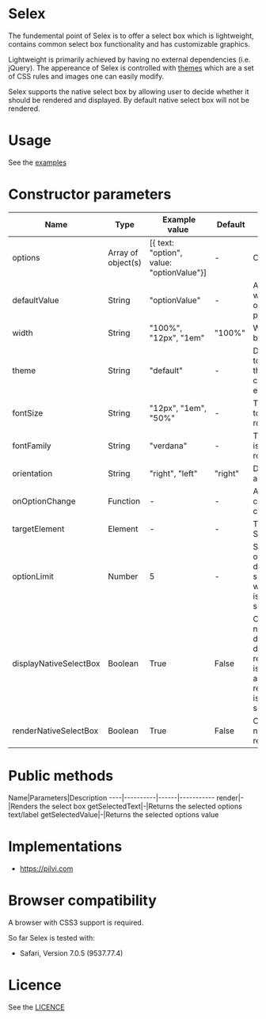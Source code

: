 Selex
===============
The fundemental point of Selex is to offer a select box which is lightweight, contains common select box functionality and has customizable graphics. 

Lightweight is primarily achieved by having no external dependencies (i.e. jQuery). The appereance of Selex is controlled with <a href="https://github.com/janikoskela/Selex/tree/master/themes">themes</a> which are a set of CSS rules and images one can easily modify.

Selex supports the native select box by allowing user to decide whether it should be rendered and displayed. By default native select box will not be rendered.

Usage
==============
See the <a href="https://github.com/janikoskela/Selex/tree/master/examples">examples</a>

Constructor parameters
===============
Name| Type | Example value | Default | Description
---|---|---------------|-----|------------
options|Array of object(s) |[{ text: "option", value: "optionValue"}]| - |Options
defaultValue|String|"optionValue"|-|An option is searched with this value, first option that matches is picked
width|String | "100%", "12px", "1em"|"100%"|Width for the select box
theme|String|"default"|-|Defines what theme is to be used. Basically this will define the class of the root element
fontSize|String | "12px", "1em", "50%"|-|The font size which is to be defined to the root element
fontFamily|String|"verdana"|-|The font family which is to be defined to the root element
orientation|String|"right", "left"|"right"|Defines the side where arrow points
onOptionChange|Function| - |-|A callback which is called when option changes
targetElement|Element| - |-|The element where Selex is rendered
optionLimit|Number|5|-|Specifies how many options will be displayed. If not specified all options will be displayed. This isn't applied to native select box
displayNativeSelectBox|Boolean|True|False|Controls whether native select box is displayed. Cannot be displayed if renderNativeSelectBox is false. If this is true and renderNativeSelectBox is true then only native select box is rendered
renderNativeSelectBox|Boolean|True|False|Controls whether native select box is rendered

Public methods
===============
Name|Parameters|Description
----|----------|------|-----------
render|-|Renders the select box
getSelectedText|-|Returns the selected options text/label
getSelectedValue|-|Returns the selected options value

Implementations
=============
 - https://pilvi.com

Browser compatibility
==============
A browser with CSS3 support is required.

So far Selex is tested with:
 - Safari, Version 7.0.5 (9537.77.4)

Licence
=============
See the <a href="https://github.com/janikoskela/SimpleSelectBox/blob/master/LICENSE">LICENCE</a>
